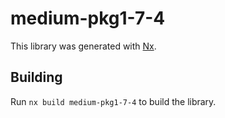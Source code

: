 # medium-pkg1-7-4

This library was generated with [Nx](https://nx.dev).

## Building

Run `nx build medium-pkg1-7-4` to build the library.
